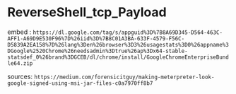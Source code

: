 # ReverseShell_tcp_Payload
embed : ``` https://dl.google.com/tag/s/appguid%3D%7B8A69D345-D564-463C-AFF1-A69D9E530F96%7D%26iid%3D%7B8C01A3BA-633F-4579-F56C-D5839A2EA158%7D%26lang%3Den%26browser%3D3%26usagestats%3D0%26appname%3DGoogle%2520Chrome%26needsadmin%3Dtrue%26ap%3Dx64-stable-statsdef_0%26brand%3DGCEB/dl/chrome/install/GoogleChromeEnterpriseBundle64.zip ```

sources:
```https://medium.com/forensicitguy/making-meterpreter-look-google-signed-using-msi-jar-files-c0a7970ff8b7```
